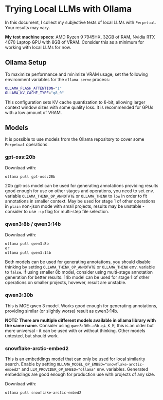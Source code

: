 # Trying Local LLMs with Ollama

In this document, I collect my subjective tests of local LLMs with `Perpetual`. Your results may vary.

**My test machine specs:** AMD Ryzen 9 7945HX, 32GB of RAM, Nvidia RTX 4070 Laptop GPU with 8GB of VRAM. Consider this as a minimum for working with local LLMs for now.

## Ollama Setup

To maximize performance and minimize VRAM usage, set the following environment variables for the `ollama serve` process:

```sh
OLLAMA_FLASH_ATTENTION="1"
OLLAMA_KV_CACHE_TYPE="q8_0"
```

This configuration sets KV cache quantization to 8-bit, allowing larger context window sizes with some quality loss. It is recommended for GPUs with a low amount of VRAM.

## Models

It is possible to use models from the Ollama repository to cover some `Perpetual` operations.

### gpt-oss:20b

Download with:

```sh
ollama pull gpt-oss:20b
```

20b gpt-oss model can be used for generating annotations providing results good enough for use on other stages and operations, you need to set env. variable `OLLAMA_THINK_OP_ANNOTATE` or `OLLAMA_THINK` to `low` in order to fit annotations in smaller context. May be used for stage 1 of other operations in `plain` non-json mode with small projects, results may be unstable - consider to use `-sp` flag for multi-step file selection.

### qwen3:8b / qwen3:14b

Download with:

```sh
ollama pull qwen3:8b
or
ollama pull qwen3:14b
```

Both models can be used for generating annotations, you should disable thinking by setting `OLLAMA_THINK_OP_ANNOTATE` or `OLLAMA_THINK` env. variable to `false`. If using smaller 8b model, consider using multi-stage annotation generation for better results. 14b model can be used for stage 1 of other operations on smaller projects, hovewer, result are unstable.

### qwen3:30b

This is MOE qwen 3 model. Works good enough for generating annotations, providing similar (or slightly worse) result as qwen3:14b.

**NOTE: There are multiple different models available in ollama library with the same name.** Consider using `qwen3:30b-a3b-q4_K_M`, this is an older but more universal - it can be used with or without thinking. Other models untested, but should work.

### snowflake-arctic-embed2

This is an embeddings model that can only be used for local similarity search. Enable by setting `OLLAMA_MODEL_OP_EMBED="snowflake-arctic-embed2"` and `LLM_PROVIDER_OP_EMBED="ollama"` env. variables. Generated embeddings are good enough for production use with projects of any size.

Download with:

```sh
ollama pull snowflake-arctic-embed2
```
